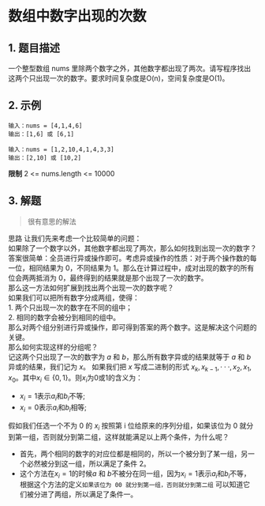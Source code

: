# 数组中数字出现的次数

## 1. 题目描述
一个整型数组 nums 里除两个数字之外，其他数字都出现了两次。请写程序找出这两个只出现一次的数字。要求时间复杂度是O(n)，空间复杂度是O(1)。

## 2. 示例
```
输入：nums = [4,1,4,6]
输出：[1,6] 或 [6,1]
```

```
输入：nums = [1,2,10,4,1,4,3,3]
输出：[2,10] 或 [10,2]
```
**限制**
2 <= nums.length <= 10000

## 3. 解题
> 很有意思的解法

思路
让我们先来考虑一个比较简单的问题：  
如果除了一个数字以外，其他数字都出现了两次，那么如何找到出现一次的数字？  
答案很简单：全员进行异或操作即可。考虑异或操作的性质：对于两个操作数的每一位，相同结果为 0，不同结果为 1。那么在计算过程中，成对出现的数字的所有位会两两抵消为 0，最终得到的结果就是那个出现了一次的数字。  
那么这一方法如何扩展到找出两个出现一次的数字呢？  
如果我们可以把所有数字分成两组，使得：  
    1. 两个只出现一次的数字在不同的组中；  
    2. 相同的数字会被分到相同的组中。  
那么对两个组分别进行异或操作，即可得到答案的两个数字。这是解决这个问题的关键。  
那么如何实现这样的分组呢？  
记这两个只出现了一次的数字为 $a$ 和 $b$，那么所有数字异或的结果就等于 $a$ 和 $b$ 异或的结果，我们记为 $x$。
如果我们把 $x$ 写成二进制的形式 $x_k, x_{k - 1}, ···, x_2, x_1, x_0$。其中$x_i\in\{0, 1\}$。则$x_i$为0或1的含义为：
- $x_i = 1$表示$a_i$和$b_i$不等;
- $x_i = 0$表示$a_i$和$b_i$相等;

假如我们任选一个不为 0 的 $x_i$ 按照第 i 位给原来的序列分组，如果该位为 0 就分到第一组，否则就分到第二组，这样就能满足以上两个条件，为什么呢？
* 首先，两个相同的数字的对应位都是相同的，所以一个被分到了某一组，另一个必然被分到这一组，所以满足了条件 2。
* 这个方法在$x_i = 1$的时候$a$ 和 $b$不被分在同一组，因为$x_i = 1$表示$a_i$和$b_i$不等，根据这个方法的定义`如果该位为 00 就分到第一组，否则就分到第二组`
可以知道它们被分进了两组，所以满足了条件一。

  

